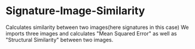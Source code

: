 # Signature-Image-Similarity
Calculates similarity between two images(here signatures in this case)
We imports three images and calculates "Mean Squared Error" as well as "Structural Similarity" between two images.
